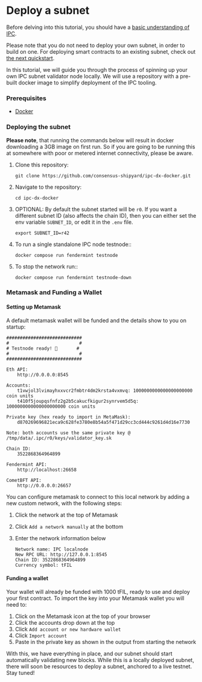 # Deploy a subnet

Before delving into this tutorial, you should have a [basic understanding of IPC](../).

Please note that you do not need to deploy your own subnet, in order to build on one. For deploying smart contracts to an existing subnet, check out [the next quickstart](deploy-smart-contract-to-mycelium-testnet.md).

In this tutorial, we will guide you through the process of spinning up your own IPC subnet validator node locally. We will use a repository with a pre-built docker image to simplify deployment of the IPC tooling.&#x20;

### Prerequisites

* [Docker](https://docs.docker.com/engine/install/)

### Deploying the subnet

**Please note**, that running the commands below will result in docker downloading a 3GB image on first run. So if you are going to be running this at somewhere with poor or metered internet connectivity, please be aware.

1.  Clone this repository:

    ```
    git clone https://github.com/consensus-shipyard/ipc-dx-docker.git
    ```
2.  Navigate to the repository:

    ```
    cd ipc-dx-docker
    ```
3.  OPTIONAL: By default the subnet started will be `r0`. If you want a different subnet ID (also affects the chain ID), then you can either set the env variable `SUBNET_ID`, or edit it in the `.env` file.

    ```
    export SUBNET_ID=r42
    ```
4.  To run a single standalone IPC node testnode::

    ```
    docker compose run fendermint testnode
    ```
5.  To stop the network run::

    ```
    docker compose run fendermint testnode-down
    ```

### Metamask and Funding a Wallet

#### Setting up Metamask

A default metamask wallet will be funded and the details show to you on startup:

```
############################
#                          #
# Testnode ready! 🚀       #
#                          #
############################

Eth API:
	http://0.0.0.0:8545

Accounts:
	t1vwjol3lvimayhxxvcr2fmbtr4dm2krsta4vxmvq: 1000000000000000000000 coin units
	t410f5joupqsfnfz2g2b5cakucfkigur2synrvem5d5q: 1000000000000000000000 coin units

Private key (hex ready to import in MetaMask):
	d870269696821eca9c628fe3780e8b54a5f471d29cc3cd444c9261d4d16e7730

Note: both accounts use the same private key @ /tmp/data/.ipc/r0/keys/validator_key.sk

Chain ID:
	3522868364964899

Fendermint API:
	http://localhost:26658

CometBFT API:
	http://0.0.0.0:26657
```

You can configure metamask to connect to this local network by adding a new custom network, with the following steps:

1. Click the network at the top of Metamask
2. Click `Add a network manually` at the bottom
3.  Enter the network information below

    ```
    Network name: IPC localnode
    New RPC URL: http://127.0.0.1:8545
    Chain ID: 3522868364964899
    Currency symbol: tFIL
    ```

#### Funding a wallet

Your wallet will already be funded with 1000 tFIL, ready to use and deploy your first contract. To import the key into your Metamask wallet you will need to:

1. Click on the Metamask icon at the top of your browser
2. Click the accounts drop down at the top
3. Click `Add account or new hardware wallet`
4. Click `Import account`
5. Paste in the private key as shown in the output from starting the network

With this, we have everything in place, and our subnet should start automatically validating new blocks. While this is a locally deployed subnet, there will soon be resources to deploy a subnet, anchored to a live testnet. Stay tuned!
